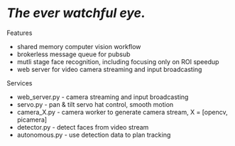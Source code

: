 # _The ever watchful eye._

Features
- shared memory computer vision workflow
- brokerless message queue for pubsub
- mutli stage face recognition, including focusing only on ROI speedup
- web server for video camera streaming and input broadcasting

Services
- web_server.py - camera streaming and input broadcasting
- servo.py - pan & tilt servo hat control, smooth motion
- camera_X.py - camera worker to generate camera stream, X = [opencv, picamera]
- detector.py - detect faces from video stream
- autonomous.py - use detection data to plan tracking

